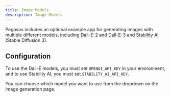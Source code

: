 ```yaml
---
title: Image Models
description: Image Models
---
```


Pegasus includes an optional example app for generating images with multiple different models,
including [Dall-E-2](https://openai.com/index/dall-e-2) and [Dall-E-3](https://openai.com/index/dall-e-3)
and [Stability AI](https://stability.ai/) (Stable Diffusion 3).

## Configuration

To use the Dall-E models, you must set `OPENAI_API_KEY` in your environment,
and to use Stability AI, you must set `STABILITY_AI_API_KEY`.

You can choose which model you want to use from the dropdown on the image generation page.
